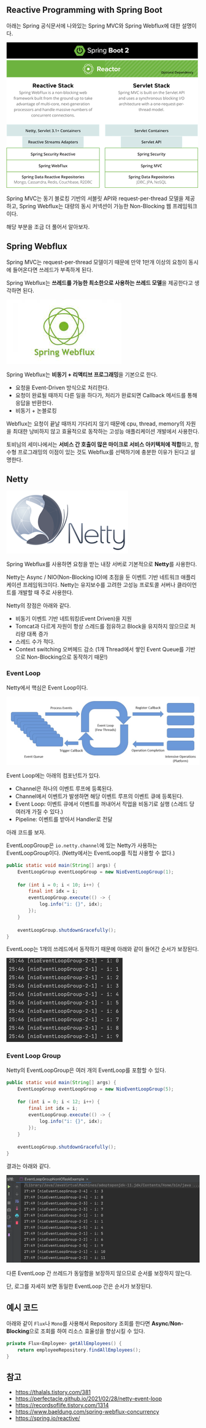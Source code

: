 ## Reactive Programming with Spring Boot

아래는 Spring 공식문서에 나와있는 Spring MVC와 Spring Webflux에 대한 설명이다.

![img.png](img.png)

Spring MVC는 동기 블로킹 기반의 서블릿 API와 request-per-thread 모델을 제공하고, Spring Webflux는 대량의 동시 커넥션이 가능한 Non-Blocking 웹 프레임워크이다. 

해당 부분을 조금 더 풀어서 알아보자.

## Spring Webflux

Spring MVC는 request-per-thread 모델이기 때문에 만약 1만개 이상의 요청이 동시에 들어온다면 쓰레드가 부족하게 된다.

Spring Webflux는 **쓰레드를 가능한 최소한으로 사용하는 쓰레드 모델**을 제공한다고 생각하면 된다.

![i_1.png](images/img_1.png)

Spring Webflux는 **비동기 + 리액티브 프로그래밍**을 기본으로 한다.
- 요청을 Event-Driven 방식으로 처리한다.
- 요청이 완료될 때까지 다른 일을 하다가, 처리가 완료되면 Callback 메서드를 통해 응답을 반환한다.
- 비동기 + 논블로킹

Webflux는 요청이 끝날 때까지 기다리지 않기 때문에 cpu, thread, memory의 자원을 최대한 낭비하지 않고 효율적으로 동작하는 고성능 애플리케이션 개발에서 사용한다.

토비님의 세미나에서는 **서비스 간 호출이 많은 마이크로 서비스 아키텍처에 적합**하고, 함수형 프로그래밍의 이점이 있는 것도 Webflux를 선택하기에 충분한 이유가 된다고 설명한다.

## Netty

![i_2.png](images/img_2.png)

Spring Webflux를 사용하면 요청을 받는 내장 서버로 기본적으로 **Netty**를 사용한다.

Netty는 Async / NIO(Non-Blocking IO)에 초점을 둔 이벤트 기반 네트워크 애플리케이션 프레임워크이다. Netty는 유지보수를 고려한 고성능 프로토콜 서버나 클라이언트를 개발할 때 주로 사용한다.

Netty의 장점은 아래와 같다.
- 비동기 이벤트 기반 네트워킹(Event Driven)을 지원
- Tomcat과 다르게 자원이 항상 스레드를 점유하고 Block을 유지하지 않으므로 처리량 대폭 증가
- 스레드 수가 적다.
- Context switching 오버헤드 감소 (1개 Thread에서 쌓인 Event Queue를 기반으로 Non-Blocking으로 동작하기 때문!)

### Event Loop

Netty에서 핵심은 Event Loop이다.

![i.png](images/img.png)

Event Loop에는 아래의 컴포넌트가 있다.
- Channel은 하나의 이벤트 루프에 등록된다.
- Channel에서 이벤트가 발생하면 해당 이벤트 루프의 이벤트 큐에 등록된다.
- Event Loop: 이벤트 큐에서 이벤트를 꺼내어서 작업을 비동기로 실행 (스레드 당 여러개 가질 수 있다.)
- Pipeline: 이벤트를 받아서 Handler로 전달

아래 코드를 보자.

EventLoopGroup은 `io.netty.channel`에 있는 Netty가 사용하는 EventLoopGroup이다. (Netty에서는 EventLoop를 직접 사용할 수 없다.)

```java
public static void main(String[] args) {
    EventLoopGroup eventLoopGroup = new NioEventLoopGroup(1);

    for (int i = 0; i < 10; i++) {
        final int idx = i;
        eventLoopGroup.execute(() -> {
            log.info("i: {}", idx);
        });
    }

    eventLoopGroup.shutdownGracefully();
}
```

EventLoop는 1개의 쓰레드에서 동작하기 때문에 아래와 같이 들어간 순서가 보장된다.

![img_1.png](img_1.png)

### Event Loop Group

Netty의 EventLoopGroup은 여러 개의 EventLoop를 포함할 수 있다.

```java
public static void main(String[] args) {
    EventLoopGroup eventLoopGroup = new NioEventLoopGroup(5);

    for (int i = 0; i < 12; i++) {
        final int idx = i;
        eventLoopGroup.execute(() -> {
            log.info("i: {}", idx);
        });
    }

    eventLoopGroup.shutdownGracefully();
}
```

결과는 아래와 같다. 

![img_2.png](img_2.png)

다른 EventLoop 간 쓰레드가 동일함을 보장하지 않으므로 순서를 보장하지 않는다.

단, 로그를 자세히 보면 동일한 EventLoop 간은 순서가 보장된다.

## 예시 코드

아래와 같이 `Flux`나 `Mono`를 사용해서 Repository 조회를 한다면 **Async**/**Non-Blocking**으로 조회를 하여 리소스 효율성을 향상시킬 수 있다.

```java
private Flux<Employee> getAllEmployees() {
    return employeeRepository.findAllEmployees();
}
```


## 참고

- https://thalals.tistory.com/381
- https://perfectacle.github.io/2021/02/28/netty-event-loop
- https://recordsoflife.tistory.com/1314
- https://www.baeldung.com/spring-webflux-concurrency
- https://spring.io/reactive/